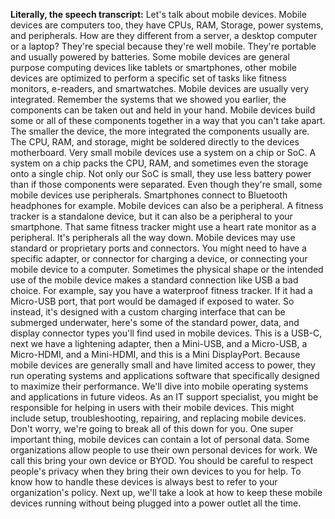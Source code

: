 **Literally, the speech transcript:**
 Let's talk about mobile devices. Mobile devices are computers too, they have CPUs, RAM, Storage, power systems, and peripherals.
 How are they different from a server, a desktop computer or a laptop? They're special because they're well mobile.
 They're portable and usually powered by batteries. Some mobile devices are general purpose computing devices like tablets or smartphones,
 other mobile devices are optimized to perform a specific set of tasks like fitness monitors, e-readers, and smartwatches.
 Mobile devices are usually very integrated. Remember the systems that we showed you earlier, the components can be taken out and held in your hand.
 Mobile devices build some or all of these components together in a way that you can't take apart.
 The smaller the device, the more integrated the components usually are. The CPU, RAM, and storage, might be soldered directly to the devices motherboard.
 Very small mobile devices use a system on a chip or SoC. A system on a chip packs the CPU, RAM, and sometimes even the storage onto a single chip.
 Not only our SoC is small, they use less battery power than if those components were separated.
 Even though they're small, some mobile devices use peripherals. Smartphones connect to Bluetooth headphones for example.
 Mobile devices can also be a peripheral. A fitness tracker is a standalone device, but it can also be a peripheral to your smartphone.
 That same fitness tracker might use a heart rate monitor as a peripheral. It's peripherals all the way down.
 Mobile devices may use standard or proprietary ports and connectors. You might need to have a specific adapter, or connector for charging a device,
 or connecting your mobile device to a computer. Sometimes the physical shape or the intended use of the mobile device makes a standard connection
 like USB a bad choice. For example, say you have a waterproof fitness tracker. If it had a Micro-USB port, that port would be damaged if exposed to water.
 So instead, it's designed with a custom charging interface that can be submerged underwater, here's some of the standard power, data, and display
 connector types you'll find used in mobile devices. This is a USB-C, next we have a lightening adapter, then a Mini-USB, and a Micro-USB, a Micro-HDMI,
 and a Mini-HDMI, and this is a Mini DisplayPort. Because mobile devices are generally small and have limited access to power, they run operating systems
 and applications software that specifically designed to maximize their performance. We'll dive into mobile operating systems and applications in
 future videos. As an IT support specialist, you might be responsible for helping in users with their mobile devices.
 This might include setup, troubleshooting, repairing, and replacing mobile devices. Don't worry, we're going to break all of this down for you.
 One super important thing, mobile devices can contain a lot of personal data. Some organizations allow people to use their own personal devices for work.
 We call this bring your own device or BYOD. You should be careful to respect people's privacy when they bring their own devices to you for help.
 To know how to handle these devices is always best to refer to your organization's policy. Next up, we'll take a look at how to keep these mobile devices
 running without being plugged into a power outlet all the time.
